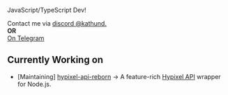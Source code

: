 JavaScript/TypeScript Dev!

Contact me via [discord @kathund.](https://discord.com/users/1169174913832202306)<br>
**OR**<br>
[On Telegram](https://t.me/kathundd)

## Currently Working on
- [Maintaining] [hypixel-api-reborn](https://github.com/Hypixel-API-Reborn/hypixel-api-reborn) -> A feature-rich [Hypixel API](https://api.hypixel.net) wrapper for Node.js.
